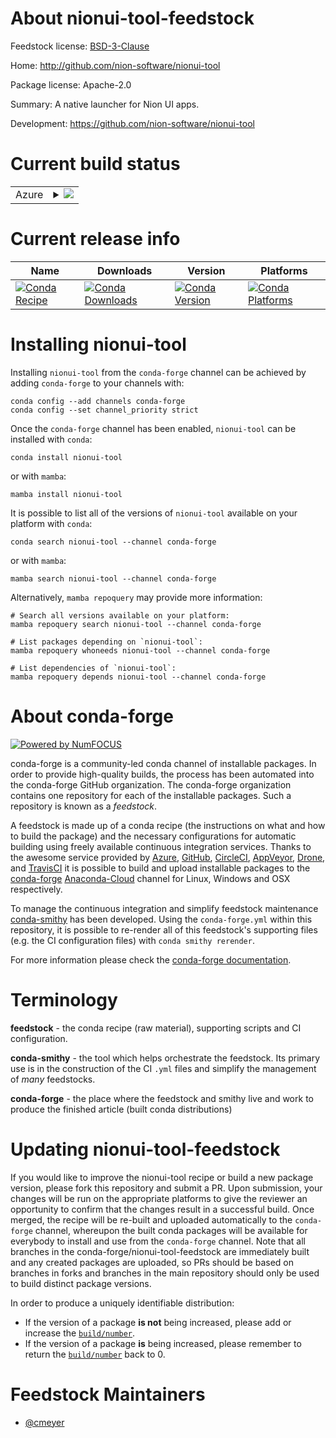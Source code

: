 About nionui-tool-feedstock
===========================

Feedstock license: [BSD-3-Clause](https://github.com/conda-forge/nionui-tool-feedstock/blob/main/LICENSE.txt)

Home: http://github.com/nion-software/nionui-tool

Package license: Apache-2.0

Summary: A native launcher for Nion UI apps.

Development: https://github.com/nion-software/nionui-tool

Current build status
====================


<table>
    
  <tr>
    <td>Azure</td>
    <td>
      <details>
        <summary>
          <a href="https://dev.azure.com/conda-forge/feedstock-builds/_build/latest?definitionId=9342&branchName=main">
            <img src="https://dev.azure.com/conda-forge/feedstock-builds/_apis/build/status/nionui-tool-feedstock?branchName=main">
          </a>
        </summary>
        <table>
          <thead><tr><th>Variant</th><th>Status</th></tr></thead>
          <tbody><tr>
              <td>linux_64_python3.10</td>
              <td>
                <a href="https://dev.azure.com/conda-forge/feedstock-builds/_build/latest?definitionId=9342&branchName=main">
                  <img src="https://dev.azure.com/conda-forge/feedstock-builds/_apis/build/status/nionui-tool-feedstock?branchName=main&jobName=linux&configuration=linux%20linux_64_python3.10" alt="variant">
                </a>
              </td>
            </tr><tr>
              <td>linux_64_python3.8</td>
              <td>
                <a href="https://dev.azure.com/conda-forge/feedstock-builds/_build/latest?definitionId=9342&branchName=main">
                  <img src="https://dev.azure.com/conda-forge/feedstock-builds/_apis/build/status/nionui-tool-feedstock?branchName=main&jobName=linux&configuration=linux%20linux_64_python3.8" alt="variant">
                </a>
              </td>
            </tr><tr>
              <td>linux_64_python3.9</td>
              <td>
                <a href="https://dev.azure.com/conda-forge/feedstock-builds/_build/latest?definitionId=9342&branchName=main">
                  <img src="https://dev.azure.com/conda-forge/feedstock-builds/_apis/build/status/nionui-tool-feedstock?branchName=main&jobName=linux&configuration=linux%20linux_64_python3.9" alt="variant">
                </a>
              </td>
            </tr><tr>
              <td>osx_64_python3.10</td>
              <td>
                <a href="https://dev.azure.com/conda-forge/feedstock-builds/_build/latest?definitionId=9342&branchName=main">
                  <img src="https://dev.azure.com/conda-forge/feedstock-builds/_apis/build/status/nionui-tool-feedstock?branchName=main&jobName=osx&configuration=osx%20osx_64_python3.10" alt="variant">
                </a>
              </td>
            </tr><tr>
              <td>osx_64_python3.8</td>
              <td>
                <a href="https://dev.azure.com/conda-forge/feedstock-builds/_build/latest?definitionId=9342&branchName=main">
                  <img src="https://dev.azure.com/conda-forge/feedstock-builds/_apis/build/status/nionui-tool-feedstock?branchName=main&jobName=osx&configuration=osx%20osx_64_python3.8" alt="variant">
                </a>
              </td>
            </tr><tr>
              <td>osx_64_python3.9</td>
              <td>
                <a href="https://dev.azure.com/conda-forge/feedstock-builds/_build/latest?definitionId=9342&branchName=main">
                  <img src="https://dev.azure.com/conda-forge/feedstock-builds/_apis/build/status/nionui-tool-feedstock?branchName=main&jobName=osx&configuration=osx%20osx_64_python3.9" alt="variant">
                </a>
              </td>
            </tr><tr>
              <td>osx_arm64_python3.10</td>
              <td>
                <a href="https://dev.azure.com/conda-forge/feedstock-builds/_build/latest?definitionId=9342&branchName=main">
                  <img src="https://dev.azure.com/conda-forge/feedstock-builds/_apis/build/status/nionui-tool-feedstock?branchName=main&jobName=osx&configuration=osx%20osx_arm64_python3.10" alt="variant">
                </a>
              </td>
            </tr><tr>
              <td>osx_arm64_python3.8</td>
              <td>
                <a href="https://dev.azure.com/conda-forge/feedstock-builds/_build/latest?definitionId=9342&branchName=main">
                  <img src="https://dev.azure.com/conda-forge/feedstock-builds/_apis/build/status/nionui-tool-feedstock?branchName=main&jobName=osx&configuration=osx%20osx_arm64_python3.8" alt="variant">
                </a>
              </td>
            </tr><tr>
              <td>osx_arm64_python3.9</td>
              <td>
                <a href="https://dev.azure.com/conda-forge/feedstock-builds/_build/latest?definitionId=9342&branchName=main">
                  <img src="https://dev.azure.com/conda-forge/feedstock-builds/_apis/build/status/nionui-tool-feedstock?branchName=main&jobName=osx&configuration=osx%20osx_arm64_python3.9" alt="variant">
                </a>
              </td>
            </tr><tr>
              <td>win_64_python3.10</td>
              <td>
                <a href="https://dev.azure.com/conda-forge/feedstock-builds/_build/latest?definitionId=9342&branchName=main">
                  <img src="https://dev.azure.com/conda-forge/feedstock-builds/_apis/build/status/nionui-tool-feedstock?branchName=main&jobName=win&configuration=win%20win_64_python3.10" alt="variant">
                </a>
              </td>
            </tr><tr>
              <td>win_64_python3.8</td>
              <td>
                <a href="https://dev.azure.com/conda-forge/feedstock-builds/_build/latest?definitionId=9342&branchName=main">
                  <img src="https://dev.azure.com/conda-forge/feedstock-builds/_apis/build/status/nionui-tool-feedstock?branchName=main&jobName=win&configuration=win%20win_64_python3.8" alt="variant">
                </a>
              </td>
            </tr><tr>
              <td>win_64_python3.9</td>
              <td>
                <a href="https://dev.azure.com/conda-forge/feedstock-builds/_build/latest?definitionId=9342&branchName=main">
                  <img src="https://dev.azure.com/conda-forge/feedstock-builds/_apis/build/status/nionui-tool-feedstock?branchName=main&jobName=win&configuration=win%20win_64_python3.9" alt="variant">
                </a>
              </td>
            </tr>
          </tbody>
        </table>
      </details>
    </td>
  </tr>
</table>

Current release info
====================

| Name | Downloads | Version | Platforms |
| --- | --- | --- | --- |
| [![Conda Recipe](https://img.shields.io/badge/recipe-nionui--tool-green.svg)](https://anaconda.org/conda-forge/nionui-tool) | [![Conda Downloads](https://img.shields.io/conda/dn/conda-forge/nionui-tool.svg)](https://anaconda.org/conda-forge/nionui-tool) | [![Conda Version](https://img.shields.io/conda/vn/conda-forge/nionui-tool.svg)](https://anaconda.org/conda-forge/nionui-tool) | [![Conda Platforms](https://img.shields.io/conda/pn/conda-forge/nionui-tool.svg)](https://anaconda.org/conda-forge/nionui-tool) |

Installing nionui-tool
======================

Installing `nionui-tool` from the `conda-forge` channel can be achieved by adding `conda-forge` to your channels with:

```
conda config --add channels conda-forge
conda config --set channel_priority strict
```

Once the `conda-forge` channel has been enabled, `nionui-tool` can be installed with `conda`:

```
conda install nionui-tool
```

or with `mamba`:

```
mamba install nionui-tool
```

It is possible to list all of the versions of `nionui-tool` available on your platform with `conda`:

```
conda search nionui-tool --channel conda-forge
```

or with `mamba`:

```
mamba search nionui-tool --channel conda-forge
```

Alternatively, `mamba repoquery` may provide more information:

```
# Search all versions available on your platform:
mamba repoquery search nionui-tool --channel conda-forge

# List packages depending on `nionui-tool`:
mamba repoquery whoneeds nionui-tool --channel conda-forge

# List dependencies of `nionui-tool`:
mamba repoquery depends nionui-tool --channel conda-forge
```


About conda-forge
=================

[![Powered by
NumFOCUS](https://img.shields.io/badge/powered%20by-NumFOCUS-orange.svg?style=flat&colorA=E1523D&colorB=007D8A)](https://numfocus.org)

conda-forge is a community-led conda channel of installable packages.
In order to provide high-quality builds, the process has been automated into the
conda-forge GitHub organization. The conda-forge organization contains one repository
for each of the installable packages. Such a repository is known as a *feedstock*.

A feedstock is made up of a conda recipe (the instructions on what and how to build
the package) and the necessary configurations for automatic building using freely
available continuous integration services. Thanks to the awesome service provided by
[Azure](https://azure.microsoft.com/en-us/services/devops/), [GitHub](https://github.com/),
[CircleCI](https://circleci.com/), [AppVeyor](https://www.appveyor.com/),
[Drone](https://cloud.drone.io/welcome), and [TravisCI](https://travis-ci.com/)
it is possible to build and upload installable packages to the
[conda-forge](https://anaconda.org/conda-forge) [Anaconda-Cloud](https://anaconda.org/)
channel for Linux, Windows and OSX respectively.

To manage the continuous integration and simplify feedstock maintenance
[conda-smithy](https://github.com/conda-forge/conda-smithy) has been developed.
Using the ``conda-forge.yml`` within this repository, it is possible to re-render all of
this feedstock's supporting files (e.g. the CI configuration files) with ``conda smithy rerender``.

For more information please check the [conda-forge documentation](https://conda-forge.org/docs/).

Terminology
===========

**feedstock** - the conda recipe (raw material), supporting scripts and CI configuration.

**conda-smithy** - the tool which helps orchestrate the feedstock.
                   Its primary use is in the construction of the CI ``.yml`` files
                   and simplify the management of *many* feedstocks.

**conda-forge** - the place where the feedstock and smithy live and work to
                  produce the finished article (built conda distributions)


Updating nionui-tool-feedstock
==============================

If you would like to improve the nionui-tool recipe or build a new
package version, please fork this repository and submit a PR. Upon submission,
your changes will be run on the appropriate platforms to give the reviewer an
opportunity to confirm that the changes result in a successful build. Once
merged, the recipe will be re-built and uploaded automatically to the
`conda-forge` channel, whereupon the built conda packages will be available for
everybody to install and use from the `conda-forge` channel.
Note that all branches in the conda-forge/nionui-tool-feedstock are
immediately built and any created packages are uploaded, so PRs should be based
on branches in forks and branches in the main repository should only be used to
build distinct package versions.

In order to produce a uniquely identifiable distribution:
 * If the version of a package **is not** being increased, please add or increase
   the [``build/number``](https://docs.conda.io/projects/conda-build/en/latest/resources/define-metadata.html#build-number-and-string).
 * If the version of a package **is** being increased, please remember to return
   the [``build/number``](https://docs.conda.io/projects/conda-build/en/latest/resources/define-metadata.html#build-number-and-string)
   back to 0.

Feedstock Maintainers
=====================

* [@cmeyer](https://github.com/cmeyer/)

